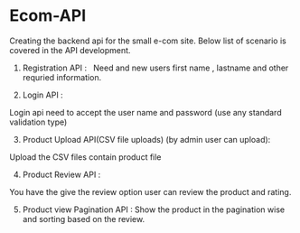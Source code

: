 # Ecom-API
Creating the backend api for the small e-com site. Below list of scenario is
covered in the API development.  
1. Registration API :
 
Need and new users first name , lastname and other requried information.  

2. Login API :
   
Login api need to accept the user name and password (use any standard validation
type) 

3. Product Upload API(CSV file uploads) (by admin user can upload):
   
Upload the CSV files contain product file 

4. Product Review API :
   
You have the give the review option user can review the product and rating. 

5. Product view Pagination API :
Show the product in the pagination wise and sorting based on the review.
